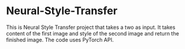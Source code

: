 # Neural-Style-Transfer
This is Neural Style Transfer project that takes a two as input. It takes content of the first image and style of the second image and return the finished image. The code uses PyTorch API.
